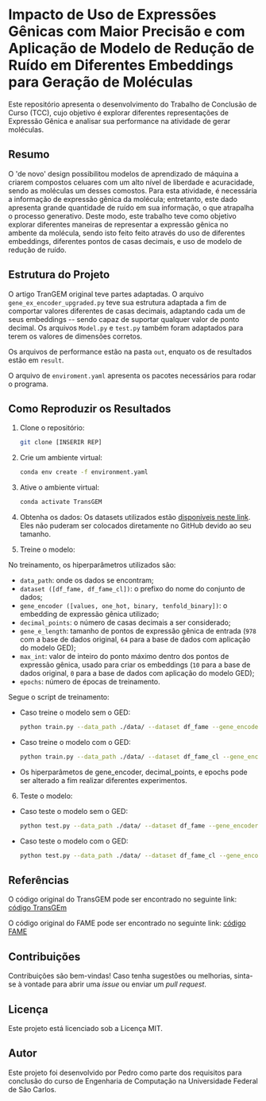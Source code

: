 # Impacto de Uso de Expressões Gênicas com Maior Precisão e com Aplicação de Modelo de Redução de Ruído em Diferentes Embeddings para Geração de Moléculas 

Este repositório apresenta o desenvolvimento do Trabalho de Conclusão de Curso (TCC), cujo objetivo é explorar diferentes representações de Expressão Gênica e analisar sua performance na atividade de gerar moléculas.


## Resumo
O 'de novo' design possibilitou modelos de aprendizado de máquina a criarem compostos celuares com um alto nível de liberdade e acuracidade, sendo as moléculas um desses comostos. Para esta atividade, é necessária a informação de expressão gênica da molécula; entretanto, este dado apresenta grande quantidade de ruído em sua informação, o que atrapalha o processo generativo. Deste modo, este trabalho teve como objetivo explorar diferentes maneiras de representar a expressâo gênica no ambente da molécula, sendo isto feito feito através do uso de diferentes embeddings, diferentes pontos de casas decimais, e uso de modelo de redução de ruído.


## Estrutura do Projeto

O artigo TranGEM original teve partes adaptadas. O arquivo `gene_ex_encoder_upgraded.py` teve sua estrutura adaptada a fim de comportar valores diferentes de casas decimais, adaptando cada um de seus embeddings -- sendo capaz de suportar qualquer valor de ponto decimal. Os arquivos `Model.py` e `test.py` também foram adaptados para terem os valores de dimensões corretos.

Os arquivos de performance estão na pasta `out`, enquato os de resultados estão em `result`.

O arquivo de `enviroment.yaml` apresenta os pacotes necessários para rodar o programa.

## Como Reproduzir os Resultados

1. Clone o repositório:
   ```bash
   git clone [INSERIR REP]
   ```
2. Crie um ambiente virtual:
   ```sh
   conda env create -f environment.yaml
   ```

3. Ative o ambiente virtual:
   ```sh
   conda activate TransGEM
   ```
4. Obtenha os dados:
   Os datasets utilizados estão [disponíveis neste link](https://drive.google.com/drive/folders/1iNJ8dXJKPpoAQ5gFHMtXJL926_xyKEkr?usp=sharing).  Eles não puderam ser colocados diretamente no GitHub devido ao seu tamanho.

5. Treine o modelo:

No treinamento, os hiperparâmetros utilizados são:
- `data_path`: onde os dados se encontram;
- `dataset ([df_fame, df_fame_cl])`: o prefixo do nome do conjunto de dados;
- `gene_encoder ([values, one_hot, binary, tenfold_binary])`: o embedding de expressão gênica utilizado;
- `decimal_points`: o número de casas decimais a ser considerado;
- `gene_e_length`: tamanho de pontos de expressão gênica de entrada (`978` com a base de dados original, `64` para a base de dados com aplicação do modelo GED);
- `max_int`: valor de inteiro do ponto máximo dentro dos pontos de expressão gênica, usado para criar os embeddings (`10` para a base de dados original, `0` para a base de dados com aplicação do modelo GED);
- `epochs`: número de épocas de treinamento.

Segue o script de treinamento:

- Caso treine o modelo sem o GED:

   ```sh
   python train.py --data_path ./data/ --dataset df_fame --gene_encoder value --gpu cuda:0 --decimal_points 6 --gene_e_length 978 --max_int 10 --epochs 200
   ```

- Caso treine o modelo com o GED:
   ```sh
   python train.py --data_path ./data/ --dataset df_fame_cl --gene_encoder value --gpu cuda:0 --decimal_points 6 --gene_e_length 64 --max_int 0 --epochs 200
   ```

- Os hiperparâmetos de gene_encoder, decimal_points, e epochs pode ser alterado a fim realizar diferentes experimentos.

6. Teste o modelo:

- Caso teste o modelo sem o GED:

   ```sh
   python test.py --data_path ./data/ --dataset df_fame --gene_encoder value --gpu cuda:0 --decimal_points 6 --gene_e_length 978 --max_int 10
   ```

- Caso teste o modelo com o GED:

   ```sh
   python test.py --data_path ./data/ --dataset df_fame_cl --gene_encoder value --gpu cuda:0 --decimal_points 6 --gene_e_length 64 --max_int 0
   ```

## Referências
O código original do TransGEM pode ser encontrado no seguinte link: [código TransGEm](https://github.com/hzauzqy/TransGEM/tree/main)

O código original do FAME pode ser encontrado no seguinte link: [código FAME](https://github.com/pth1993/FAME)

## Contribuições

Contribuições são bem-vindas! Caso tenha sugestões ou melhorias, sinta-se à vontade para abrir uma _issue_ ou enviar um _pull request_.

## Licença

Este projeto está licenciado sob a Licença MIT.

## Autor

Este projeto foi desenvolvido por Pedro como parte dos requisitos para conclusão do curso de Engenharia de Computação na Universidade Federal de São Carlos.
